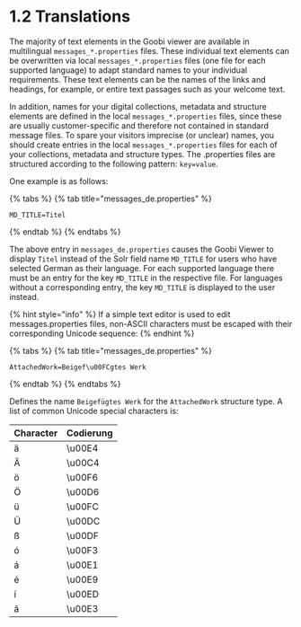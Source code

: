 # 1.2 Translations

The majority of text elements in the Goobi viewer are available in multilingual `messages_*.properties` files. These individual text elements can be overwritten via local `messages_*.properties` files \(one file for each supported language\) to adapt standard names to your individual requirements. These text elements can be the names of the links and headings, for example, or entire text passages such as your welcome text. 

In addition, names for your digital collections, metadata and structure elements are defined in the local `messages_*.properties` files, since these are usually customer-specific and therefore not contained in standard message files. To spare your visitors imprecise \(or unclear\) names, you should create entries in the local `messages_*.properties` files for each of your collections, metadata and structure types. The .properties files are structured according to the following pattern: `key=value`.

One example is as follows:

{% tabs %}
{% tab title="messages\_de.properties" %}
```text
MD_TITLE=Titel
```
{% endtab %}
{% endtabs %}

The above entry in `messages_de.properties` causes the Goobi Viewer to display `Titel` instead of the Solr field name `MD_TITLE` for users who have selected German as their language. For each supported language there must be an entry for the key `MD_TITLE` in the respective file. For languages without a corresponding entry, the key `MD_TITLE` is displayed to the user instead.

{% hint style="info" %}
If a simple text editor is used to edit messages.properties files, non-ASCII characters must be escaped with their corresponding Unicode sequence:
{% endhint %}

{% tabs %}
{% tab title="messages\_de.properties" %}
```text
AttachedWork=Beigef\u00FCgtes Werk
```
{% endtab %}
{% endtabs %}

Defines the name `Beigefügtes Werk` for the `AttachedWork` structure type. A list of common Unicode special characters is:

| Character | Codierung |
| :--- | :--- |
| ä | \u00E4 |
| Ä | \u00C4 |
| ö | \u00F6 |
| Ö | \u00D6 |
| ü | \u00FC |
| Ü | \u00DC |
| ß | \u00DF |
| ó | \u00F3 |
| á | \u00E1 |
| é | \u00E9 |
| í | \u00ED |
| ã | \u00E3 |

